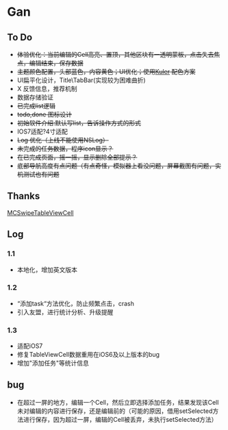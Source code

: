 # Gan

## To Do
* ~~体验优化：当前编辑的Cell高亮、置顶，其他区块有一透明蒙板，点击失去焦点，编辑结束，保存数据~~
* ~~主题颜色配置，头部蓝色，内容黄色；UI优化；使用[Kuler](https://kuler.adobe.com/Pear-Lemon-Fizz-color-theme-1833017/edit/?copy=true) 配色方案~~
* UI扁平化设计，Title\TabBar(实现较为困难曲折)
* X 反馈信息，推荐机制
* 数据存储验证
* ~~已完成list逻辑~~
* ~~todo,done 图标设计~~
* ~~初始软件介绍:默认写list，告诉操作方式的形式~~
* IOS7适配?4寸适配
* ~~Log 优化（上线不能使用NSLog）~~
* ~~未完成的任务数据，程序icon显示？~~
* ~~在已完成页面，摇一摇，显示删除全部提示？~~
* ~~底部导航高度有点问题（有点奇怪，模拟器上看没问题，屏幕截图有问题，实机测试也有问题~~

## Thanks
[MCSwipeTableViewCell](https://github.com/alikaragoz/MCSwipeTableViewCell) 


## Log

### 1.1
* 本地化，增加英文版本

### 1.2
* “添加task“方法优化，防止频繁点击，crash
* 引入友盟，进行统计分析、升级提醒

### 1.3
* 适配iOS7
* 修复TableViewCell数据重用在iOS6及以上版本的bug
* 增加"添加任务"等统计信息

## bug
* 在超过一屏的地方，编辑一个Cell，然后立即选择添加任务，结果发现该Cell未对编辑的内容进行保存，还是编辑前的（可能的原因，借用setSelected方法进行保存，因为超过一屏，编辑的Cell被丢弃，未执行setSelected方法）